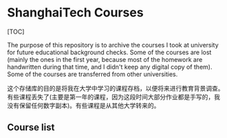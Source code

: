 # ShanghaiTech Courses

[TOC]

The purpose of this repository is to archive the courses I took at university for future educational background checks. Some of the courses are lost (mainly the ones in the first year, because most of the homework are handwritten during that time, and I didn't keep any digital copy of them). Some of the courses are transferred from other universities.

这个存储库的目的是将我在大学中学习的课程存档，以便将来进行教育背景调查。有些课程丢失了(主要是第一年的课程，因为这段时间大部分作业都是手写的，我没有保留任何数字副本)。有些课程是从其他大学转来的。

## Course list

<!-- Update in the future -->